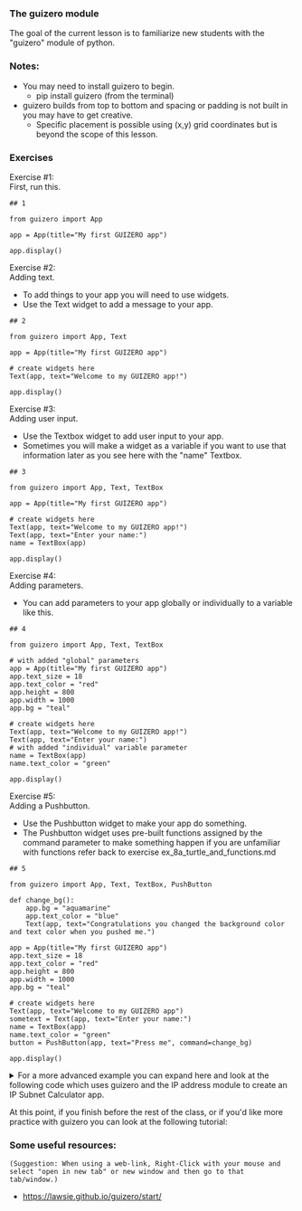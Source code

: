 
### The guizero module  

The goal of the current lesson is to familiarize new students with the "guizero" module of python.

### Notes: 
- You may need to install guizero to begin.
  - pip install guizero (from the terminal) 
- guizero builds from top to bottom and spacing or padding is not built in you may have to get creative.
  - Specific placement is possible using (x,y) grid coordinates but is beyond the scope of this lesson.

### Exercises

Exercise #1:  
First, run this.
```python3
## 1

from guizero import App

app = App(title="My first GUIZERO app")

app.display()
```

Exercise #2:  
Adding text.
  - To add things to your app you will need to use widgets.
  - Use the Text widget to add a message to your app. 
```python3
## 2

from guizero import App, Text

app = App(title="My first GUIZERO app")

# create widgets here
Text(app, text="Welcome to my GUIZERO app!")

app.display()
```

Exercise #3:  
Adding user input.
  - Use the Textbox widget to add user input to your app.
  - Sometimes you will make a widget as a variable if you want to use that information later as you see here with the "name" Textbox. 
```python3
## 3

from guizero import App, Text, TextBox

app = App(title="My first GUIZERO app")

# create widgets here
Text(app, text="Welcome to my GUIZERO app!")
Text(app, text="Enter your name:")
name = TextBox(app)

app.display()
```

Exercise #4:  
Adding parameters.
  - You can add parameters to your app globally or individually to a variable like this.
```python3
## 4

from guizero import App, Text, TextBox

# with added "global" parameters
app = App(title="My first GUIZERO app")
app.text_size = 18
app.text_color = "red"
app.height = 800
app.width = 1000
app.bg = "teal"

# create widgets here
Text(app, text="Welcome to my GUIZERO app!")
Text(app, text="Enter your name:")
# with added "individual" variable parameter
name = TextBox(app)
name.text_color = "green"

app.display()
```

Exercise #5:  
Adding a Pushbutton.
  - Use the Pushbutton widget to make your app do something.
  - The Pushbutton widget uses pre-built functions assigned by the command parameter to make something happen if you are unfamiliar with functions refer back to exercise ex_8a_turtle_and_functions.md
```python3
## 5

from guizero import App, Text, TextBox, PushButton

def change_bg():
    app.bg = "aquamarine"
    app.text_color = "blue"
    Text(app, text="Congratulations you changed the background color and text color when you pushed me.")

app = App(title="My first GUIZERO app")
app.text_size = 18
app.text_color = "red"
app.height = 800
app.width = 1000
app.bg = "teal"

# create widgets here
Text(app, text="Welcome to my GUIZERO app")
sometext = Text(app, text="Enter your name:")
name = TextBox(app)
name.text_color = "green"
button = PushButton(app, text="Press me", command=change_bg)

app.display()

```

<details><summary>For a more advanced example you can expand here and look at the following code which uses guizero and the IP address module to create an IP Subnet Calculator app.</summary>
  
```python3

from guizero import App, Text, PushButton, Picture, TextBox, Combo, Box, CheckBox, MenuBar, Window
import ipaddress


def calculate():
    global boxContents
    
    try:
        net4 = ipaddress.ip_network(f'{Ip_Address.value}/{cidr.value}', strict=False)
    except ValueError as e:
        boxContents = [
            Text(box2, text=f"ValueError: That is not a valid Network ID"),
            Text(box2, text=f"with /{cidr.value} as the Subnet Mask"),
            Text(box2, text=f"{e}")
        ]     
        return
    
    hosts = 2**(32-int(cidr.value))
    boxContents = [
        Text(box2, f"Your Network ID is {net4[0]}"),
        Text(box2, f"Your Broadcast ID is {net4[-1]}"),
        Text(box2, f"Your Subnet Mask is {net4.netmask}"),
        Text(box2, f"You have {hosts-2} available IP addresses"),
        Text(box2, f"Your available host range is:"),
        Text(box2, f"{net4[1]} to"),
        Text(box2, f"{net4[-2]}"),
        Picture(box2, image="graphics/subnet.png", align="bottom", height=75, width=75),
        Box(app, height=10, width="fill"),
        Text(app, text="Happy Networking")
    ]
    
def reset():
    global boxContents
    for item in boxContents:
        item.destroy()
     
def ch_message():
    if checkbox.value == 1:
        enterNID.value ="Please enter any Host ID from your subnet in the box below."   
    else:
        enterNID.value ="Please enter a valid IPv4 Network ID in the box below."

def enable_calc():
    IP_Address_Length = ["6", "7", "8", "9", "10", "11", "12", "13", "14", "15"]
    if len(Ip_Address.value) in IP_Address_Length:
        button1.enable()
        button2.enable()
        cidr_message.show()
        cidr.show()
    else:
        button1.enable()
        button2.enable()
        cidr_message.show()
        cidr.show()

def edit_function():
    print("Edit option")

def popup():
    window = Window(app, height=500, width=500, title="About Me")
    window.bg = "yellow"
    Box(window, height=200, width="fill")
    Text(window, text="I'm me (who else would I be?)")

def readme():
    window = Window(app, height=250, width=600, title="Read Me")
    window.bg = "yellow"
    Text(window, text="The Checkbox is just for show\n"
        "the calculator is fully functional with any IP address\n"
        "regardless of whether you use the checkbox or not\n"
        "1) You must enter an IP Address to begin.\n"
        "2) Then select your 'slash notation' (CIDR).\n"
        "3) Thats the box with the red 8 on it.\n"
        "4) Finally click the calculate button.\n"
        "5) Reset and repeat as needed.")
    Text(window, text="NOTE: If you get an error be sure to hit reset to clear the window")

app = App(title="Subnet Calculator")
app.height = 750
app.width = 1000
app.text_color = "blue"
app.text_size = 15
app.bg = "aquamarine"
Box(app, align="left", height="fill", width=20)
Box(app, align="right", height="fill", width=20)
Box(app, align="top", height=20, width="fill")
Box(app, align="bottom", height=20, width="fill")

menubar = MenuBar(app, toplevel=["File", "Edit", "About"],
                  options=[
                      [ ["Calculate", calculate], ["Reset", reset] ],
                      [ ["Just for looks", edit_function], ["I don't really do anything!", edit_function] ],
                      [ ["About the Author", popup], ["Read me", readme] ]
                  ])

welcome = Text(app, text="Welcome to the IP Subnet Calculator app!")
welcome.text_size = 26

box1 = Box(app, width=900, height=200, border=False)
Box(box1, align="left", height="fill", width=10)
Box(box1, align="right", height="fill", width=10)
Box(box1, align="top", height=10, width="fill")
Box(box1, align="bottom", height=10, width="fill")

enterNID = Text(box1, text="Please enter a valid IPv4 Network ID in the box below.")
Ip_Address = TextBox(box1, width=14, command=enable_calc)
Ip_Address.bg = "white"
Ip_Address.text_color = "red"
checkbox = CheckBox(box1, text="I don't know the Network ID let me use a host address!", command=ch_message)
checkbox.text_size = 10
Box(box1, height=10, width="fill")

cidr_message = Text(box1, text="Please choose a CIDR value from the dropdown menu for your subnet.")
cidr_message.hide()
cidr = Combo(box1, options= list(range(8, 30+1)))
cidr.bg = "white"
cidr.text_color = "red"
cidr.hide()
Text(box1, text="")

box2 = Box(app, width=900, height=400, border=True)
box2.bg = "teal"
box2.text_size = 22
Box(box2, align="left", height="fill", width=10)
Box(box2, align="right", height="fill", width=10)
Box(box2, align="top", height=10, width="fill")
Box(box2, align="bottom", height=10, width="fill")

button1 = PushButton(box2, text="Calculate", command=calculate, enabled=False)
button1.text_size = 12
button1.text_color = "orange"
button1.align = "left"
button1.bg = "green"
button2 = PushButton(box2,  text="  Reset  ", command=reset, enabled=False)
button2.text_size = 12
button2.text_color = "orange"
button2.align = "right"
button2.bg = "green"


app.display()
  
```
  </details>

  

At this point, if you finish before the rest of the class, or if you'd like more practice with guizero you can look at the following tutorial:

### Some useful resources:
`(Suggestion: When using a web-link, Right-Click with your mouse and select "open in new tab" or new window and then go to that tab/window.)`
- https://lawsie.github.io/guizero/start/
